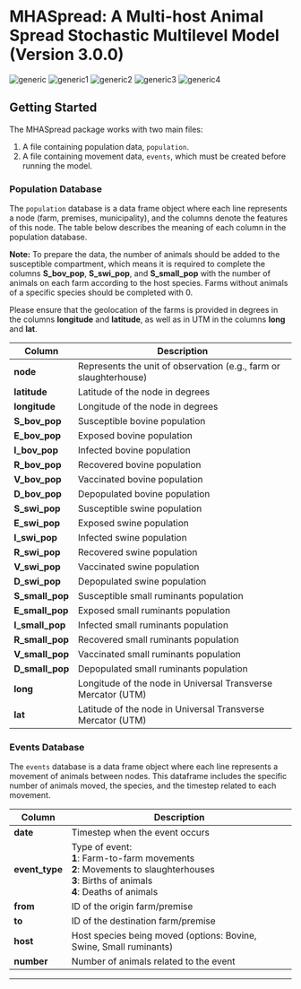 # MHASpread: A Multi-host Animal Spread Stochastic Multilevel Model (Version 3.0.0)

![generic](https://img.shields.io/badge/Control_actions-up-green) ![generic1](https://img.shields.io/badge/Spatial_transmission-up-green) ![generic2](https://img.shields.io/badge/Network_level-up-green) ![generic3](https://img.shields.io/badge/Vital_dynamics-Up-green) ![generic4](https://img.shields.io/badge/SEIR_model-Up-green)

## Getting Started

The MHASpread package works with two main files:

1. A file containing population data, `population`.
2. A file containing movement data, `events`, which must be created before running the model.

### Population Database

The `population` database is a data frame object where each line represents a node (farm, premises, municipality), and the columns denote the features of this node. The table below describes the meaning of each column in the population database.

**Note:** To prepare the data, the number of animals should be added to the susceptible compartment, which means it is required to complete the columns **S\_bov\_pop**, **S\_swi\_pop**, and **S\_small\_pop** with the number of animals on each farm according to the host species. Farms without animals of a specific species should be completed with 0.

Please ensure that the geolocation of the farms is provided in degrees in the columns **longitude** and **latitude**, as well as in UTM in the columns **long** and **lat**.

| **Column**        | **Description**                                                  |
|-------------------|-------------------------------------------------------------------|
| **node**          | Represents the unit of observation (e.g., farm or slaughterhouse) |
| **latitude**      | Latitude of the node in degrees                                   |
| **longitude**     | Longitude of the node in degrees                                  |
| **S\_bov\_pop**   | Susceptible bovine population                                     |
| **E\_bov\_pop**   | Exposed bovine population                                         |
| **I\_bov\_pop**   | Infected bovine population                                        |
| **R\_bov\_pop**   | Recovered bovine population                                       |
| **V\_bov\_pop**   | Vaccinated bovine population                                      |
| **D\_bov\_pop**   | Depopulated bovine population                                    |
| **S\_swi\_pop**   | Susceptible swine population                                      |
| **E\_swi\_pop**   | Exposed swine population                                          |
| **I\_swi\_pop**   | Infected swine population                                         |
| **R\_swi\_pop**   | Recovered swine population                                        |
| **V\_swi\_pop**   | Vaccinated swine population                                       |
| **D\_swi\_pop**   | Depopulated swine population                                     |
| **S\_small\_pop** | Susceptible small ruminants population                            |
| **E\_small\_pop** | Exposed small ruminants population                                |
| **I\_small\_pop** | Infected small ruminants population                               |
| **R\_small\_pop** | Recovered small ruminants population                              |
| **V\_small\_pop** | Vaccinated small ruminants population                              |
| **D\_small\_pop** | Depopulated small ruminants population                            |
| **long**          | Longitude of the node in Universal Transverse Mercator (UTM)       |
| **lat**           | Latitude of the node in Universal Transverse Mercator (UTM)        |

### Events Database

The `events` database is a data frame object where each line represents a movement of animals between nodes. This dataframe includes the specific number of animals moved, the species, and the timestep related to each movement.

| **Column**      | **Description**                                                                                                                                                 |
|-----------------|------------------------------------------------------------------------------------------------------------------------------------------------------------------|
| **date**        | Timestep when the event occurs                                                                                                                                   |
| **event\_type** | Type of event:<br/> **1**: Farm-to-farm movements<br/> **2**: Movements to slaughterhouses<br/> **3**: Births of animals<br/> **4**: Deaths of animals   |
| **from**        | ID of the origin farm/premise                                                                                                                                    |
| **to**          | ID of the destination farm/premise                                                                                                                               |
| **host**        | Host species being moved (options: Bovine, Swine, Small ruminants)                                                                                              |
| **number**      | Number of animals related to the event                                                                                                                           |

---
